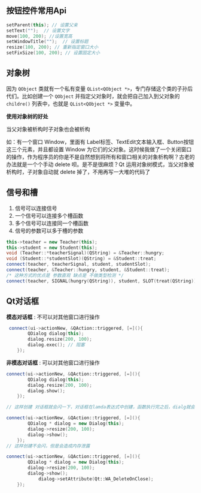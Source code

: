 ## 按钮控件常用Api

```c++
setParent(this); // 设置父亲
setText("");  // 设置文字
move(100, 200); //设置宽高
setWindowTitle("");  // 设置标题
resize(100, 200); // 重新指定窗口大小
setFixSize(100, 200); // 设置固定大小
```

## 对象树

因为 `QObject` 类就有一个私有变量 `QList<QObject *>`，专门存储这个类的子孙后代们。比如创建一个 `QObject` 并指定父对象时，就会把自己加入到父对象的 `childre()` 列表中，也就是 `QList<QObject *>` 变量中。

**使用对象树的好处**

当父对象被析构时子对象也会被析构

如：有一个窗口 Window，里面有 Label标签、TextEdit文本输入框、Button按钮这三个元素，并且都设置 Window 为它们的父对象。这时候我做了一个关闭窗口的操作，作为程序员的你是不是自然想到将所有和窗口相关的对象析构啊？古老的办法就是一个个手动 delete 呗。是不是很麻烦？Qt 运用对象树模式，当父对象被析构时，子对象自动就 delete 掉了，不用再写一大堆的代码了

## 信号和槽

1. 信号可以连接信号
2. 一个信号可以连接多个槽函数
3. 多个信号可以连接同一个槽函数
4. 信号的参数可以多于槽的参数

```c++
this->teacher = new Teacher(this);
this->student = new Student(this);
void (Teacher::*teacherSignal)(QString) = &Teacher::hungry;
void (Student::*studentSlot)(QString) = &Student::treat;
connect(teacher, teacherSignal, student, studentSlot);
connect(teacher, &Teacher::hungry, student, &Student::treat);
/* 这种方式的优点是 参数直观 缺点是 不做类型检测 */
connect(teacher, SIGNAL(hungry(QString)), student, SLOT(treat(QString)));
```

## Qt对话框

**模态对话框** : 不可以对其他窗口进行操作

```c++
 connect(ui->actionNew, &QAction::triggered, [=](){
        QDialog dialog(this);
        dialog.resize(200, 100);
        dialog.exec(); // 阻塞
    });
```

**非模态对话框** : 可以对其他窗口进行操作

```c++
connect(ui->actionNew, &QAction::triggered, [=](){
        QDialog dialog(this);
        dialog.resize(200, 100);
        dialog.show();
    });

// 这样创建 对话框就会闪一下，对话框在lamda表达式中创建，函数执行完之后，dialg就会被释放掉
```

```c++
connect(ui->actionNew, &QAction::triggered, [=](){
        QDialog * dialog = new Dialog(this);
        dialog->resize(200, 100);
        dialog->show();
    });
// 这样创建不会闪，但是会造成内存泄露
```

```c++
connect(ui->actionNew, &QAction::triggered, [=](){
        QDialog * dialog = new Dialog(this);
        dialog->resize(200, 100);
        dialog->show();
  			dialog->setAttribute(Qt::WA_DeleteOnClose);
    });
```

